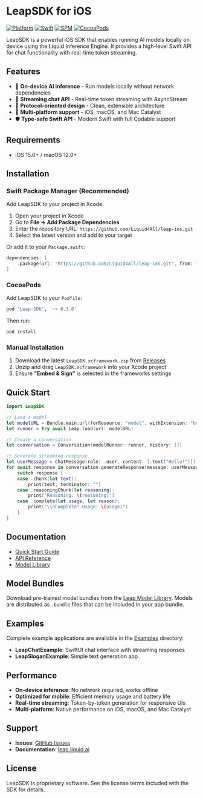 # LeapSDK for iOS

[![Platform](https://img.shields.io/badge/platform-iOS%20|%20macOS%20|%20Mac%20Catalyst-lightgrey.svg)](https://github.com/Liquid4All/leap-ios)
[![Swift](https://img.shields.io/badge/Swift-5.9-orange.svg)](https://swift.org)
[![SPM](https://img.shields.io/badge/SPM-Compatible-brightgreen.svg)](https://swift.org/package-manager/)
[![CocoaPods](https://img.shields.io/badge/CocoaPods-Compatible-red.svg)](https://cocoapods.org/)

LeapSDK is a powerful iOS SDK that enables running AI models locally on device using the Liquid Inference Engine. It provides a high-level Swift API for chat functionality with real-time token streaming.

## Features

- 🚀 **On-device AI inference** - Run models locally without network dependencies
- 💬 **Streaming chat API** - Real-time token streaming with AsyncStream
- 🎯 **Protocol-oriented design** - Clean, extensible architecture
- 📱 **Multi-platform support** - iOS, macOS, and Mac Catalyst
- 🛡️ **Type-safe Swift API** - Modern Swift with full Codable support

## Requirements

- iOS 15.0+ / macOS 12.0+

## Installation

### Swift Package Manager (Recommended)

Add LeapSDK to your project in Xcode:

1. Open your project in Xcode
2. Go to **File → Add Package Dependencies**
3. Enter the repository URL: `https://github.com/Liquid4All/leap-ios.git`
4. Select the latest version and add to your target

Or add it to your `Package.swift`:

```swift
dependencies: [
    .package(url: "https://github.com/Liquid4All/leap-ios.git", from: "0.3.0")
]
```

### CocoaPods

Add LeapSDK to your `Podfile`:

```ruby
pod 'Leap-SDK', '~> 0.3.0'
```

Then run:

```bash
pod install
```

### Manual Installation

1. Download the latest `LeapSDK.xcframework.zip` from [Releases](https://github.com/Liquid4All/leap-ios/releases)
2. Unzip and drag `LeapSDK.xcframework` into your Xcode project
3. Ensure **"Embed & Sign"** is selected in the frameworks settings

## Quick Start

```swift
import LeapSDK

// Load a model
let modelURL = Bundle.main.url(forResource: "model", withExtension: "bundle")!
let runner = try await Leap.load(url: modelURL)

// Create a conversation
let conversation = Conversation(modelRunner: runner, history: [])

// Generate streaming response
let userMessage = ChatMessage(role: .user, content: [.text("Hello!")])
for await response in conversation.generateResponse(message: userMessage) {
    switch response {
    case .chunk(let text):
        print(text, terminator: "")
    case .reasoningChunk(let reasoning):
        print("Reasoning: \(reasoning)")
    case .complete(let usage, let reason):
        print("\\nComplete! Usage: \(usage)")
    }
}
```

## Documentation

- [Quick Start Guide](https://leap.liquid.ai/docs/ios/ios-quick-start-guide)
- [API Reference](https://leap.liquid.ai/docs/ios/ios-api-spec)
- [Model Library](https://leap.liquid.ai/models)

## Model Bundles

Download pre-trained model bundles from the [Leap Model Library](https://leap.liquid.ai/models). Models are distributed as `.bundle` files that can be included in your app bundle.

## Examples

Complete example applications are available in the [Examples](https://github.com/Liquid4All/leap-ios/tree/main/Examples) directory:

- **LeapChatExample**: SwiftUI chat interface with streaming responses
- **LeapSloganExample**: Simple text generation app

## Performance

- **On-device inference**: No network required, works offline
- **Optimized for mobile**: Efficient memory usage and battery life
- **Real-time streaming**: Token-by-token generation for responsive UIs
- **Multi-platform**: Native performance on iOS, macOS, and Mac Catalyst

## Support

- **Issues**: [GitHub Issues](https://github.com/Liquid4All/leap-ios/issues)
- **Documentation**: [leap.liquid.ai](https://leap.liquid.ai)

## License

LeapSDK is proprietary software. See the license terms included with the SDK for details.
